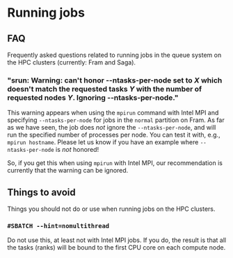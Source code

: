 # Running jobs

## FAQ

Frequently asked questions related to running jobs in the queue system on the
HPC clusters (currently: Fram and Saga).

### "srun: Warning: can't honor --ntasks-per-node set to _X_ which doesn't match the requested tasks _Y_ with the number of requested nodes _Y_. Ignoring --ntasks-per-node."
This warning appears when using the `mpirun` command with Intel MPI and
specifying `--ntasks-per-node` for jobs in the `normal` partition on Fram.  As
far as we have seen, the job does *not* ignore the `--ntasks-per-node`, and
will run the specified number of processes per node.  You can test it with,
e.g., `mpirun hostname`.  Please let us know if you have an example where
`--ntasks-per-node` is *not* honored!

So, if you get this when using `mpirun` with Intel MPI, our recommendation is
currently that the warning can be ignored.

## Things to avoid

Things you should not do or use when running jobs on the HPC clusters.

### `#SBATCH --hint=nomultithread`
Do not use this, at least not with Intel MPI jobs.  If you do, the result is
that all the tasks (ranks) will be bound to the first CPU core on each compute
node.
